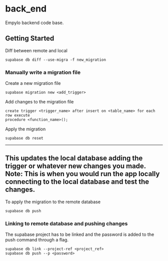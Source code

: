 # back_end
Empylo backend code base.

## Getting Started
Diff between remote and local
```
supabase db diff --use-migra -f new_migration
```

### Manually write a migration file

Create a new migration file
```
supabase migration new <add_trigger>
```

Add changes to the migration file
```
create trigger <trigger_name> after insert on <table_name> for each row execute
procedure <function_name>();
```

Apply the migration
```
supabase db reset
```
---
This updates the local database adding the trigger or whatever new changes you made.
**Note:** This is when you would run the app locally connecting to the local 
database and test the changes.
---

To apply the migration to the remote database
```
supabase db push
```

### Linking to remote database and pushing changes

The supabase project has to be linked and the password is added to the push
command through a flag.
```
supabase db link --project-ref <project_ref>
supabase db push --p <password>
```